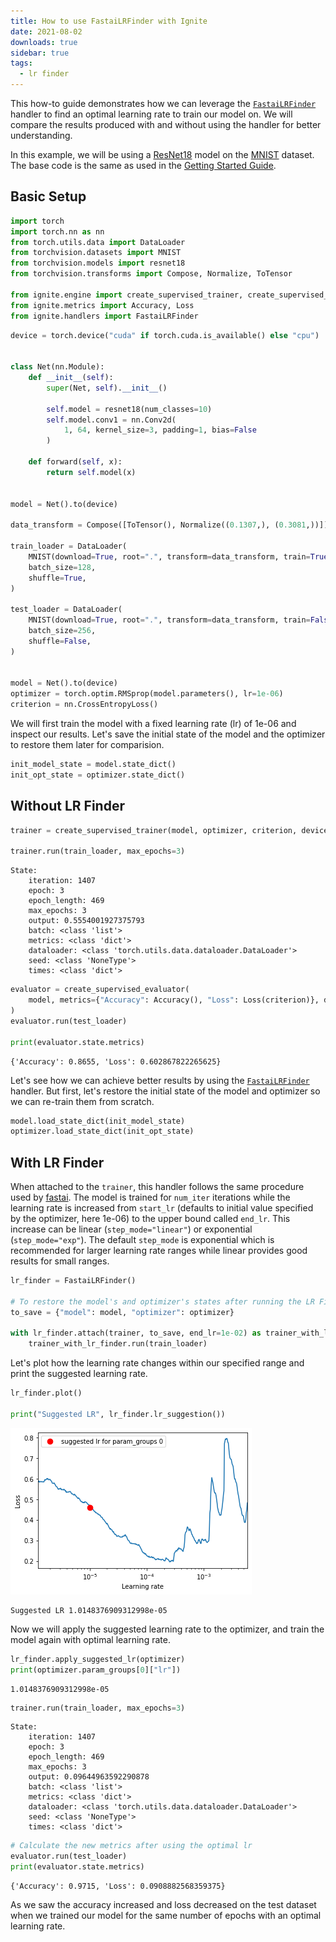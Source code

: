 ```yaml
---
title: How to use FastaiLRFinder with Ignite
date: 2021-08-02
downloads: true
sidebar: true
tags:
  - lr finder
---
```


This how-to guide demonstrates how we can leverage the [`FastaiLRFinder`](https://pytorch.org/ignite/generated/ignite.handlers.lr_finder.FastaiLRFinder.html) handler to find an optimal learning rate to train our model on. We will compare the results produced with and without using the handler for better understanding.

<!--more-->

In this example, we will be using a [ResNet18](https://pytorch.org/vision/stable/models.html#torchvision.models.resnet18) model on the [MNIST](https://pytorch.org/vision/stable/datasets.html#torchvision.datasets.MNIST) dataset. The base code is the same as used in the [Getting Started Guide](https://pytorch-ignite.ai/tutorials/getting-started/).

## Basic Setup


```python
import torch
import torch.nn as nn
from torch.utils.data import DataLoader
from torchvision.datasets import MNIST
from torchvision.models import resnet18
from torchvision.transforms import Compose, Normalize, ToTensor

from ignite.engine import create_supervised_trainer, create_supervised_evaluator
from ignite.metrics import Accuracy, Loss
from ignite.handlers import FastaiLRFinder
```


```python
device = torch.device("cuda" if torch.cuda.is_available() else "cpu")


class Net(nn.Module):
    def __init__(self):
        super(Net, self).__init__()

        self.model = resnet18(num_classes=10)
        self.model.conv1 = nn.Conv2d(
            1, 64, kernel_size=3, padding=1, bias=False
        )

    def forward(self, x):
        return self.model(x)


model = Net().to(device)

data_transform = Compose([ToTensor(), Normalize((0.1307,), (0.3081,))])

train_loader = DataLoader(
    MNIST(download=True, root=".", transform=data_transform, train=True),
    batch_size=128,
    shuffle=True,
)

test_loader = DataLoader(
    MNIST(download=True, root=".", transform=data_transform, train=False),
    batch_size=256,
    shuffle=False,
)


model = Net().to(device)
optimizer = torch.optim.RMSprop(model.parameters(), lr=1e-06)
criterion = nn.CrossEntropyLoss()
```

We will first train the model with a fixed learning rate (lr) of 1e-06 and inspect our results. Let's save the initial state of the model and the optimizer to restore them later for comparision.


```python
init_model_state = model.state_dict()
init_opt_state = optimizer.state_dict()
```

## Without LR Finder


```python
trainer = create_supervised_trainer(model, optimizer, criterion, device=device)

trainer.run(train_loader, max_epochs=3)
```




    State:
    	iteration: 1407
    	epoch: 3
    	epoch_length: 469
    	max_epochs: 3
    	output: 0.5554001927375793
    	batch: <class 'list'>
    	metrics: <class 'dict'>
    	dataloader: <class 'torch.utils.data.dataloader.DataLoader'>
    	seed: <class 'NoneType'>
    	times: <class 'dict'>




```python
evaluator = create_supervised_evaluator(
    model, metrics={"Accuracy": Accuracy(), "Loss": Loss(criterion)}, device=device
)
evaluator.run(test_loader)

print(evaluator.state.metrics)
```

    {'Accuracy': 0.8655, 'Loss': 0.602867822265625}


Let's see how we can achieve better results by using the [`FastaiLRFinder`](https://pytorch.org/ignite/generated/ignite.handlers.lr_finder.FastaiLRFinder.html) handler. But first, let's restore the initial state of the model and optimizer so we can re-train them from scratch. 


```python
model.load_state_dict(init_model_state)
optimizer.load_state_dict(init_opt_state)
```

## With LR Finder

When attached to the `trainer`, this handler follows the same procedure used by [fastai](https://docs.fast.ai/callback.schedule.html#LRFinder). The model is trained for `num_iter` iterations while the learning rate is increased from `start_lr` (defaults to initial value specified by the optimizer, here 1e-06) to the upper bound called `end_lr`. This increase can be linear (`step_mode="linear"`) or exponential (`step_mode="exp"`). The default `step_mode` is exponential which is recommended for larger learning rate ranges while linear provides good results for small ranges.


```python
lr_finder = FastaiLRFinder()

# To restore the model's and optimizer's states after running the LR Finder
to_save = {"model": model, "optimizer": optimizer}

with lr_finder.attach(trainer, to_save, end_lr=1e-02) as trainer_with_lr_finder:
    trainer_with_lr_finder.run(train_loader)
```

Let's plot how the learning rate changes within our specified range and print the suggested learning rate.


```python
lr_finder.plot()

print("Suggested LR", lr_finder.lr_suggestion())
```


    
![png](/_images/fastai-lr-finder_16_0.png)
    


    Suggested LR 1.0148376909312998e-05


Now we will apply the suggested learning rate to the optimizer, and train the model again with optimal learning rate.


```python
lr_finder.apply_suggested_lr(optimizer)
print(optimizer.param_groups[0]["lr"])
```

    1.0148376909312998e-05



```python
trainer.run(train_loader, max_epochs=3)
```




    State:
    	iteration: 1407
    	epoch: 3
    	epoch_length: 469
    	max_epochs: 3
    	output: 0.09644963592290878
    	batch: <class 'list'>
    	metrics: <class 'dict'>
    	dataloader: <class 'torch.utils.data.dataloader.DataLoader'>
    	seed: <class 'NoneType'>
    	times: <class 'dict'>




```python
# Calculate the new metrics after using the optimal lr
evaluator.run(test_loader)
print(evaluator.state.metrics)
```

    {'Accuracy': 0.9715, 'Loss': 0.0908882568359375}


As we saw the accuracy increased and loss decreased on the test dataset when we trained our model for the same number of epochs with an optimal learning rate.
